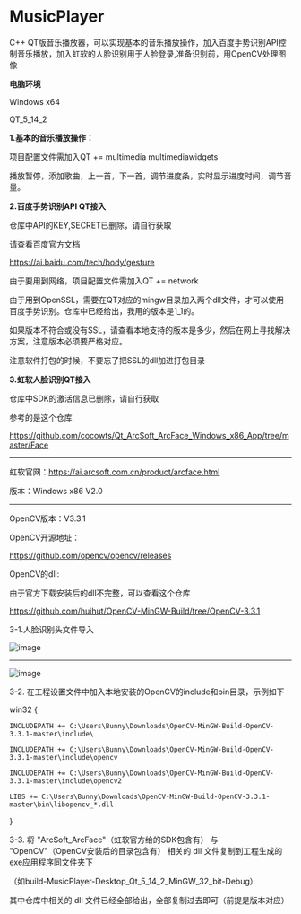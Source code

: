 # MusicPlayer
C++ QT版音乐播放器，可以实现基本的音乐播放操作，加入百度手势识别API控制音乐播放，加入虹软的人脸识别用于人脸登录,准备识别前，用OpenCV处理图像





**电脑环境**

Windows x64

QT_5_14_2

**1.基本的音乐播放操作：**

项目配置文件需加入QT       += multimedia multimediawidgets


播放暂停，添加歌曲，上一首，下一首，调节进度条，实时显示进度时间，调节音量。



**2.百度手势识别API  QT接入**


仓库中API的KEY,SECRET已删除，请自行获取

请查看百度官方文档

https://ai.baidu.com/tech/body/gesture

由于要用到网络，项目配置文件需加入QT       += network

由于用到OpenSSL，需要在QT对应的mingw目录加入两个dll文件，才可以使用百度手势识别。仓库中已经给出，我用的版本是1_1的。

如果版本不符合或没有SSL，请查看本地支持的版本是多少，然后在网上寻找解决方案，注意版本必须要严格对应。

注意软件打包的时候，不要忘了把SSL的dll加进打包目录




**3.虹软人脸识别QT接入**

仓库中SDK的激活信息已删除，请自行获取

参考的是这个仓库

https://github.com/cocowts/Qt_ArcSoft_ArcFace_Windows_x86_App/tree/master/Face

--------------------------------------------------------------------------------

虹软官网：https://ai.arcsoft.com.cn/product/arcface.html

版本：Windows x86 V2.0

-----------------------------------------------------------------------------------

OpenCV版本：V3.3.1

OpenCV开源地址：

https://github.com/opencv/opencv/releases

OpenCV的dll:

由于官方下载安装后的dll不完整，可以查看这个仓库

https://github.com/huihut/OpenCV-MinGW-Build/tree/OpenCV-3.3.1




3-1.人脸识别头文件导入

![image](https://user-images.githubusercontent.com/57706599/190042771-6bbf8dba-20e2-467d-9896-9db71b2e35d4.png)

-----------------------------------------------------------------------------------------------------------------

![image](https://user-images.githubusercontent.com/57706599/190043767-17fe6840-bf55-4bbb-a2a6-21eec546f023.png)



3-2. 在工程设置文件中加入本地安装的OpenCV的include和bin目录，示例如下

win32 {

    INCLUDEPATH += C:\Users\Bunny\Downloads\OpenCV-MinGW-Build-OpenCV-3.3.1-master\include\

    INCLUDEPATH += C:\Users\Bunny\Downloads\OpenCV-MinGW-Build-OpenCV-3.3.1-master\include\opencv

    INCLUDEPATH += C:\Users\Bunny\Downloads\OpenCV-MinGW-Build-OpenCV-3.3.1-master\include\opencv2

    LIBS += C:\Users\Bunny\Downloads\OpenCV-MinGW-Build-OpenCV-3.3.1-master\bin\libopencv_*.dll

}

3-3. 将 "ArcSoft_ArcFace"（虹软官方给的SDK包含有） 与 "OpenCV"（OpenCV安装后的目录包含有） 相关的 dll 文件复制到工程生成的exe应用程序同文件夹下
  
（如build-MusicPlayer-Desktop_Qt_5_14_2_MinGW_32_bit-Debug）

其中仓库中相关的 dll 文件已经全部给出，全部复制过去即可（前提是版本对应）
